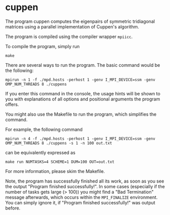 # cuppen 

The program cuppen computes the eigenpairs of symmetric tridiagonal matrices
using a parallel implementation of Cuppen's algorithm.

The program is compiled using the compiler wrapper `mpiicc`.

To compile the program, simply run

```
make
```
	
There are several ways to run the program. The basic command would be the following:

```
mpirun -n 1 -f ./mpd.hosts -perhost 1 -genv I_MPI_DEVICE=ssm -genv OMP_NUM_THREADS 8 ./cuppens
```
	
If you enter this command in the console, the usage hints will be shown to you with explanations of
all options and positional arguments the program offers.

You might also use the Makefile to run the program, which simplifies the command.

For example, the following command

```
mpirun -n 4 -f ./mpd.hosts -perhost 1 -genv I_MPI_DEVICE=ssm -genv OMP_NUM_THREADS 8 ./cuppens -s 1 -n 100 out.txt
```
	
can be equivalently expressed as

```
make run NUMTASKS=4 SCHEME=1 DUM=100 OUT=out.txt
```
	
For more information, please skim the Makefile.

Note, the program has successfully finished all its work, as soon as you see the output "Program finished successfully!".
In some cases (especially if the number of tasks gets large (> 100)) you might find a "Bad Termination" message afterwards,
which occurs within the `MPI_FINALIZE` environment. You can simply ignore it, if "Program finished successfully!" was output before.
